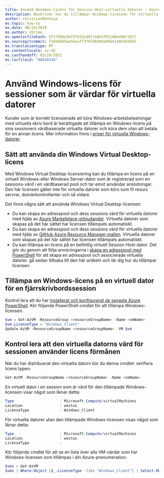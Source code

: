 ```yaml
---
title: Använd Windows-licens för Session Host-virtuella datorer – Azure
description: Beskriver hur du tillämpar Windows-licensen för virtuella Windows-datorer med virtuella datorer.
author: ChristianMontoya
ms.topic: how-to
ms.date: 08/14/2019
ms.author: chrimo
ms.openlocfilehash: 5f3749be36f5f035e49fcb862f92180e4902101f
ms.sourcegitcommit: f28ebb95ae9aaaff3f87d8388a09b41e0b3445b5
ms.translationtype: MT
ms.contentlocale: sv-SE
ms.lasthandoff: 03/29/2021
ms.locfileid: "88010148"
---
```

# <a name="apply-windows-license-to-session-host-virtual-machines"></a>Använd Windows-licens för sessioner som är värdar för virtuella datorer

Kunder som är korrekt licensierade att köra Windows-arbetsbelastningar med virtuella skriv bord är berättigade att tillämpa en Windows-licens på sina sessioners värdbaserade virtuella datorer och köra dem utan att betala för en annan licens. Mer information finns i [priser för virtuella Windows-datorer](https://azure.microsoft.com/pricing/details/virtual-desktop/).

## <a name="ways-to-use-your-windows-virtual-desktop-license"></a>Sätt att använda din Windows Virtual Desktop-licens
Med Windows Virtual Desktop-licensiering kan du tillämpa en licens på en virtuell Windows-eller Windows Server-dator som är registrerad som en sessions-värd i en värdbaserad pool och tar emot användar anslutningar. Den här licensen gäller inte för virtuella datorer som körs som fil resurs servrar, domänkontrollanter och så vidare.

Det finns några sätt att använda Windows Virtual Desktop-licensen:
- Du kan skapa en adresspool och dess sessions värd för virtuella datorer med hjälp av [Azure Marketplace-erbjudandet](./create-host-pools-azure-marketplace.md). Virtuella datorer som skapas på det här sättet har licensen tillämpats automatiskt.
- Du kan skapa en adresspool och dess sessions värd för virtuella datorer med hjälp av [GitHub Azure Resource Manager-mallen](./virtual-desktop-fall-2019/create-host-pools-arm-template.md). Virtuella datorer som skapas på det här sättet har licensen tillämpats automatiskt.
- Du kan tillämpa en licens på en befintlig virtuell Session Host-dator. Det gör du genom att följa anvisningarna i [skapa en adresspool med PowerShell](./create-host-pools-powershell.md) för att skapa en adresspool och associerade virtuella datorer. gå sedan tillbaka till den här artikeln och lär dig hur du tillämpar licensen.

## <a name="apply-a-windows-license-to-a-session-host-vm"></a>Tillämpa en Windows-licens på en virtuell dator för en fjärrskrivbordssession
Kontrol lera att du har [installerat och konfigurerat de senaste Azure PowerShell](/powershell/azure/). Kör följande PowerShell-cmdlet för att tillämpa Windows-licensen:

```powershell
$vm = Get-AzVM -ResourceGroup <resourceGroupName> -Name <vmName>
$vm.LicenseType = "Windows_Client"
Update-AzVM -ResourceGroupName <resourceGroupName> -VM $vm
```

## <a name="verify-your-session-host-vm-is-utilizing-the-licensing-benefit"></a>Kontrol lera att den virtuella datorns värd för sessionen använder licens förmånen
När du har distribuerat den virtuella datorn kör du denna cmdlet: verifiera licens typen:
```powershell
Get-AzVM -ResourceGroupName <resourceGroupName> -Name <vmName>
```

En virtuell dator i en session som är värd för den tillämpade Windows-licensen visar något som liknar detta:

```powershell
Type                     : Microsoft.Compute/virtualMachines
Location                 : westus
LicenseType              : Windows_Client
```

För virtuella datorer utan den tillämpade Windows-licensen visas något som liknar detta:

```powershell
Type                     : Microsoft.Compute/virtualMachines
Location                 : westus
LicenseType              :
```

Kör följande cmdlet för att se en lista över alla VM-värdar som har Windows-licensen som tillämpas i din Azure-prenumeration:

```powershell
$vms = Get-AzVM
$vms | Where-Object {$_.LicenseType -like "Windows_Client"} | Select-Object ResourceGroupName, Name, LicenseType
```
